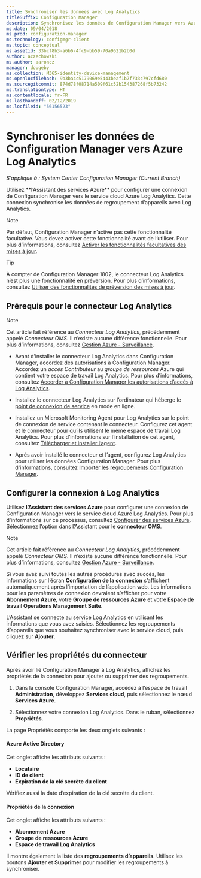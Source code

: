 ```yaml
---
title: Synchroniser les données avec Log Analytics
titleSuffix: Configuration Manager
description: Synchronisez les données de Configuration Manager vers Azure Log Analytics.
ms.date: 09/04/2018
ms.prod: configuration-manager
ms.technology: configmgr-client
ms.topic: conceptual
ms.assetid: 33bcf8b3-a6b6-4fc9-bb59-70a9621b2b0d
author: aczechowski
ms.author: aaroncz
manager: dougeby
ms.collection: M365-identity-device-management
ms.openlocfilehash: 9b3ba4c5179069e5443beaf1b7f733c797cfd680
ms.sourcegitcommit: 874d78f08714a509f61c52b154387268f5b73242
ms.translationtype: HT
ms.contentlocale: fr-FR
ms.lasthandoff: 02/12/2019
ms.locfileid: "56156523"
---
```

#  <a name="sync-data-from-configuration-manager-to-azure-log-analytics"></a>Synchroniser les données de Configuration Manager vers Azure Log Analytics

*S’applique à : System Center Configuration Manager (Current Branch)*

<!--1258052--> Utilisez **l’Assistant des services Azure** pour configurer une connexion de Configuration Manager vers le service cloud Azure Log Analytics. Cette connexion synchronise les données de regroupement d’appareils avec Log Analytics. 

> [!Note]  
> Par défaut, Configuration Manager n’active pas cette fonctionnalité facultative. Vous devez activer cette fonctionnalité avant de l’utiliser. Pour plus d’informations, consultez [Activer les fonctionnalités facultatives des mises à jour](/sccm/core/servers/manage/install-in-console-updates#bkmk_options).<!--505213-->  

> [!TIP]
> À compter de Configuration Manager 1802, le connecteur Log Analytics n’est plus une fonctionnalité en préversion. Pour plus d’informations, consultez [Utiliser des fonctionnalités de préversion des mises à jour](/sccm/core/servers/manage/pre-release-features).



## <a name="prerequisites-for-the-log-analytics-connector"></a>Prérequis pour le connecteur Log Analytics

> [!Note]  
> Cet article fait référence au *Connecteur Log Analytics*, précédemment appelé *Connecteur OMS*. Il n’existe aucune différence fonctionnelle. Pour plus d’informations, consultez [Gestion Azure - Surveillance](https://docs.microsoft.com/azure/monitoring/#operations-management-suite).  

- Avant d’installer le connecteur Log Analytics dans Configuration Manager, accordez des autorisations à Configuration Manager. Accordez un *accès Contributeur* au *groupe de ressources* Azure qui contient votre espace de travail Log Analytics. Pour plus d’informations, consultez [Accorder à Configuration Manager les autorisations d’accès à Log Analytics](https://docs.microsoft.com/azure/log-analytics/log-analytics-sccm#grant-configuration-manager-with-permissions-to-log-analytics).  

- Installez le connecteur Log Analytics sur l’ordinateur qui héberge le [point de connexion de service](/sccm/core/servers/deploy/configure/about-the-service-connection-point) en mode en ligne.  

- Installez un Microsoft Monitoring Agent pour Log Analytics sur le point de connexion de service contenant le connecteur. Configurez cet agent et le connecteur pour qu’ils utilisent le même espace de travail Log Analytics. Pour plus d’informations sur l’installation de cet agent, consultez [Télécharger et installer l’agent](https://docs.microsoft.com/azure/log-analytics/log-analytics-sccm#download-and-install-the-agent).  

- Après avoir installé le connecteur et l’agent, configurez Log Analytics pour utiliser les données Configuration Manager. Pour plus d'informations, consultez [Importer les regroupements Configuration Manager](https://docs.microsoft.com/azure/log-analytics/log-analytics-sccm#import-collections).  



## <a name="configure-the-connection-to-log-analytics"></a>Configurer la connexion à Log Analytics

Utilisez **l’Assistant des services Azure** pour configurer une connexion de Configuration Manager vers le service cloud Azure Log Analytics. Pour plus d’informations sur ce processus, consultez [Configurer des services Azure](https://docs.microsoft.com/sccm/core/servers/deploy/configure/azure-services-wizard). Sélectionnez l’option dans l’Assistant pour le **connecteur OMS**. 

> [!Note]  
> Cet article fait référence au *Connecteur Log Analytics*, précédemment appelé *Connecteur OMS*. Il n’existe aucune différence fonctionnelle. Pour plus d’informations, consultez [Gestion Azure - Surveillance](https://docs.microsoft.com/azure/monitoring/#operations-management-suite).  

Si vous avez suivi toutes les autres procédures avec succès, les informations sur l’écran **Configuration de la connexion** s’affichent automatiquement après l’importation de l’application web. Les informations pour les paramètres de connexion devraient s’afficher pour votre **Abonnement Azure**, votre **Groupe de ressources Azure** et votre **Espace de travail Operations Management Suite**.

L’Assistant se connecte au service Log Analytics en utilisant les informations que vous avez saisies. Sélectionnez les regroupements d’appareils que vous souhaitez synchroniser avec le service cloud, puis cliquez sur **Ajouter**.


## <a name="verify-the-connector-properties"></a>Vérifier les propriétés du connecteur

Après avoir lié Configuration Manager à Log Analytics, affichez les propriétés de la connexion pour ajouter ou supprimer des regroupements. 

1. Dans la console Configuration Manager, accédez à l’espace de travail **Administration**, développez **Services cloud**, puis sélectionnez le nœud **Services Azure**.  

2. Sélectionnez votre connexion Log Analytics. Dans le ruban, sélectionnez **Propriétés**.  

La page Propriétés comporte les deux onglets suivants :  

#### <a name="azure-active-directory"></a>Azure Active Directory
Cet onglet affiche les attributs suivants : 
- **Locataire**  
- **ID de client**  
- **Expiration de la clé secrète du client**  

Vérifiez aussi la date d’expiration de la clé secrète du client.

#### <a name="connection-properties"></a>Propriétés de la connexion
Cet onglet affiche les attributs suivants : 
- **Abonnement Azure**  
- **Groupe de ressources Azure**  
- **Espace de travail Log Analytics**  

Il montre également la liste des **regroupements d’appareils**. Utilisez les boutons **Ajouter** et **Supprimer** pour modifier les regroupements à synchroniser.
